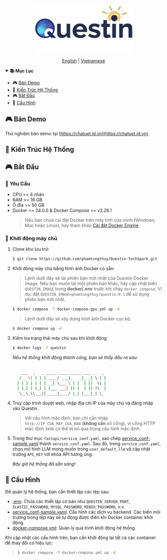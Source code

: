 <div align="center">
<a href="https://chatuet.id.vn/">
<img src="frontend/src/assets/questin.png" width="320" alt="questin logo">
</a>
</div>

<p align="center" >
  <a href="./README.md">English</a> |
  <a href="./README_vi.md">Vietnamese</a>
</p>

<details open>
<summary><b>📚 Mục Lục</b></summary>

- 🎮 [Bản Demo](#-bản-demo)
- 🔎 [Kiến Trúc Hệ Thống](#-kiến-trúc-hệ-thống)
- 🎮 [Bắt Đầu](#-bắt-đầu)
- 🔧 [Cấu Hình](#-cấu-hình)

</details>

## 🎮 Bản Demo

Thử nghiệm bản demo tại [https://chatuet.id.vn](https://chatuet.id.vn).

## 🔎 Kiến Trúc Hệ Thống

## 🎮 Bắt Đầu

### 📝 Yêu Cầu

- CPU >= 4 nhân
- RAM >= 16 GB
- Ổ đĩa >= 50 GB
- Docker >= 24.0.0 & Docker Compose >= v2.26.1
  > Nếu bạn chưa cài đặt Docker trên máy tính của mình (Windows, Mac hoặc Linux),
  > hãy tham khảo [Cài đặt Docker Engine](https://docs.docker.com/engine/install/).

### 🚀 Khởi động máy chủ

1. Clone kho lưu trữ:

   ```bash
   $ git clone https://github.com/phamtungthuy/Questin-TechSpark.git
   ```

2. Khởi động máy chủ bằng hình ảnh Docker có sẵn:

   > Lệnh dưới đây sẽ tải phiên bản mới nhất của Questin Docker image. Nếu bạn muốn tải một phiên bản khác, hãy cập nhật biến `QUESTIN_IMAGE` trong **docker/.env** trước khi chạy `docker compose`. Ví dụ: đặt `QUESTIN_IMAGE=phamtungthuy/questin:0.1` để sử dụng phiên bản mới nhất.
   
   ```bash
   $ docker compose -f docker-compose-gpu.yml up -d
   ```

   > Lệnh dưới đây sẽ xây dựng hình ảnh Docker cục bộ.
   
   ```bash
   $ docker compose up -d
   ```

3. Kiểm tra trạng thái máy chủ sau khi khởi động:

   ```bash
   $ docker logs -f questin
   ```

   _Nếu hệ thống khởi động thành công, bạn sẽ thấy đầu ra sau:_

   ```bash

       ___  _   _ _____ ____ _____ ___ _   _
      / _ \| | | | ____/ ___|_   _|_ _| \ | |
     | | | | | | |  _| \___ \ | |  | ||  \| |
     | |_| | |_| | |___ ___) || |  | || |\  |
      \__\_\\___/|_____|____/ |_| |___|_| \_  

   ```

4. Truy cập trình duyệt web, nhập địa chỉ IP của máy chủ và đăng nhập vào Questin.
   > Với cấu hình mặc định, bạn chỉ cần nhập `http://IP_CUA_MAY_CUA_BAN` (**không cần** số cổng), vì cổng HTTP mặc định `3000` có thể bị bỏ qua trong cấu hình mặc định.

5. Trong thư mục `fastapi/service_conf.yaml`, sao chép [service_conf-sample.yaml](./fastapi/conf/service_conf-sample.yaml) thành `service_conf.yaml`. Sau đó, trong `service_conf.yaml`, chọn mô hình LLM mong muốn trong `user_default_llm` và cập nhật trường `API_KEY` với khóa API tương ứng.

   _Bây giờ hệ thống đã sẵn sàng!_

## 🔧 Cấu Hình

Để quản lý hệ thống, bạn cần thiết lập các tệp sau:

- [.env](./.env): Chứa các thiết lập cơ bản như `QUESTIN_SERVER_PORT`, `ELASTIC_PASSWORD`, `MYSQL_PASSWORD`, 
  `MINIO_PASSWORD`, v.v.
- [service_conf-sample.yaml](./fastapi/conf/service_conf-sample.yaml): Cấu hình các dịch vụ backend. Các biến môi trường trong tệp này sẽ tự động được điền khi Docker container khởi động.
- [docker-compose.yml](./docker-compose.yml): Quản lý quá trình khởi động hệ thống.

Khi cập nhật các cấu hình trên, bạn cần khởi động lại tất cả các container để thay đổi có hiệu lực:

> ```bash
> $ docker compose -f docker-compose.yml up -d
> ```

